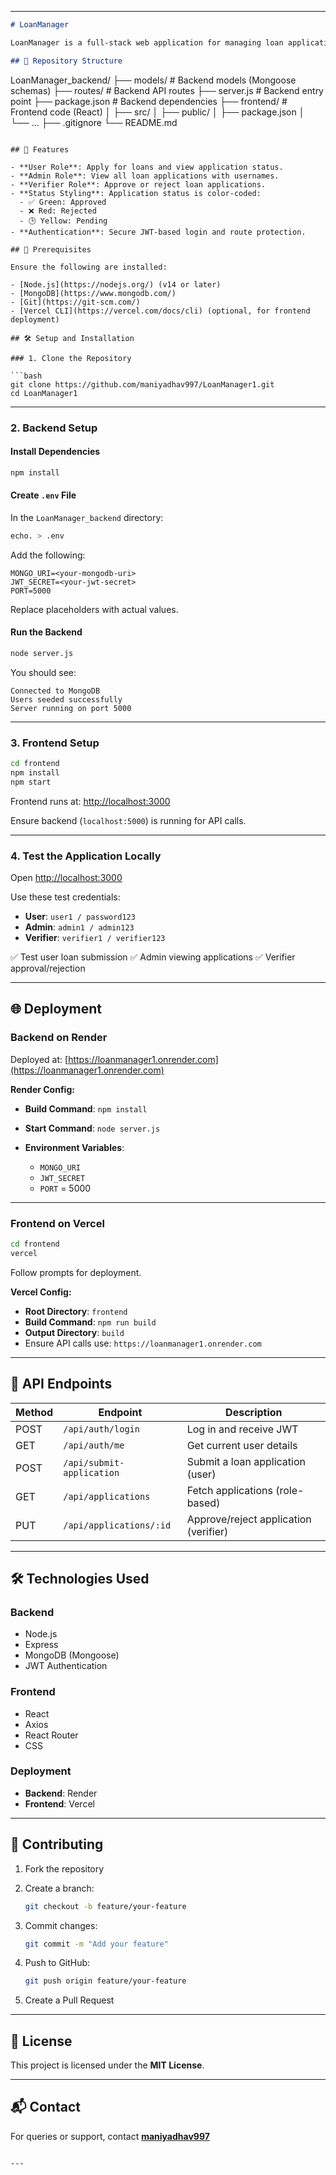 
---

```markdown
# LoanManager

LoanManager is a full-stack web application for managing loan applications. Users can apply for loans, admins can view all applications, and verifiers can approve or reject applications. The backend is built with **Node.js**, **Express**, and **MongoDB**, while the frontend is built with **React**.

## 📁 Repository Structure

```

LoanManager\_backend/
├── models/           # Backend models (Mongoose schemas)
├── routes/           # Backend API routes
├── server.js         # Backend entry point
├── package.json      # Backend dependencies
├── frontend/         # Frontend code (React)
│   ├── src/
│   ├── public/
│   ├── package.json
│   └── ...
├── .gitignore
└── README.md

````

## 🚀 Features

- **User Role**: Apply for loans and view application status.
- **Admin Role**: View all loan applications with usernames.
- **Verifier Role**: Approve or reject loan applications.
- **Status Styling**: Application status is color-coded:
  - ✅ Green: Approved
  - ❌ Red: Rejected
  - 🕒 Yellow: Pending
- **Authentication**: Secure JWT-based login and route protection.

## 🔧 Prerequisites

Ensure the following are installed:

- [Node.js](https://nodejs.org/) (v14 or later)
- [MongoDB](https://www.mongodb.com/)
- [Git](https://git-scm.com/)
- [Vercel CLI](https://vercel.com/docs/cli) (optional, for frontend deployment)

## 🛠️ Setup and Installation

### 1. Clone the Repository

```bash
git clone https://github.com/maniyadhav997/LoanManager1.git
cd LoanManager1
````

---

### 2. Backend Setup

#### Install Dependencies

```bash
npm install
```

#### Create `.env` File

In the `LoanManager_backend` directory:

```bash
echo. > .env
```

Add the following:

```
MONGO_URI=<your-mongodb-uri>
JWT_SECRET=<your-jwt-secret>
PORT=5000
```

Replace placeholders with actual values.

#### Run the Backend

```bash
node server.js
```

You should see:

```
Connected to MongoDB
Users seeded successfully
Server running on port 5000
```

---

### 3. Frontend Setup

```bash
cd frontend
npm install
npm start
```

Frontend runs at: [http://localhost:3000](http://localhost:3000)

Ensure backend (`localhost:5000`) is running for API calls.

---

### 4. Test the Application Locally

Open [http://localhost:3000](http://localhost:3000)

Use these test credentials:

* **User**: `user1 / password123`
* **Admin**: `admin1 / admin123`
* **Verifier**: `verifier1 / verifier123`

✅ Test user loan submission
✅ Admin viewing applications
✅ Verifier approval/rejection

---

## 🌐 Deployment

### Backend on Render

Deployed at: [https://loanmanager1.onrender.com](https://loanmanager1.onrender.com)

**Render Config:**

* **Build Command**: `npm install`
* **Start Command**: `node server.js`
* **Environment Variables**:

  * `MONGO_URI`
  * `JWT_SECRET`
  * `PORT` = 5000

---

### Frontend on Vercel

```bash
cd frontend
vercel
```

Follow prompts for deployment.

**Vercel Config:**

* **Root Directory**: `frontend`
* **Build Command**: `npm run build`
* **Output Directory**: `build`
* Ensure API calls use: `https://loanmanager1.onrender.com`

---

## 📌 API Endpoints

| Method | Endpoint                  | Description                           |
| ------ | ------------------------- | ------------------------------------- |
| POST   | `/api/auth/login`         | Log in and receive JWT                |
| GET    | `/api/auth/me`            | Get current user details              |
| POST   | `/api/submit-application` | Submit a loan application (user)      |
| GET    | `/api/applications`       | Fetch applications (role-based)       |
| PUT    | `/api/applications/:id`   | Approve/reject application (verifier) |

---

## 🛠 Technologies Used

### Backend

* Node.js
* Express
* MongoDB (Mongoose)
* JWT Authentication

### Frontend

* React
* Axios
* React Router
* CSS

### Deployment

* **Backend**: Render
* **Frontend**: Vercel

---

## 🤝 Contributing

1. Fork the repository
2. Create a branch:

   ```bash
   git checkout -b feature/your-feature
   ```
3. Commit changes:

   ```bash
   git commit -m "Add your feature"
   ```
4. Push to GitHub:

   ```bash
   git push origin feature/your-feature
   ```
5. Create a Pull Request

---

## 📜 License

This project is licensed under the **MIT License**.

---

## 📬 Contact

For queries or support, contact **[maniyadhav997](https://github.com/maniyadhav997)**

```

---

```
